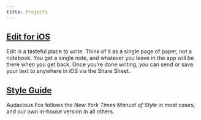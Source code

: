 ```yaml
---
title: Projects
---
```


## [Edit for iOS](https://apps.apple.com/us/app/id1231744746)

Edit is a tasteful place to write. Think of it as a single page of paper, not a notebook. You get a single note, and whatever you leave in the app will be there when you get back. Once you’re done writing, you can send or save your text to anywhere in iOS via the Share Sheet.


## [Style Guide](#)

Audacious Fox follows the _New York Times Manual of Style_ in most cases, and our own in-house version in all others.

